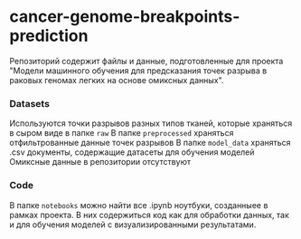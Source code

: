 # cancer-genome-breakpoints-prediction
Репозиторий содержит файлы и данные, подготовленные для проекта "Модели машинного обучения для предсказания точек разрыва в раковых геномах легких на основе омиксных данных".
### Datasets
Используются точки разрывов разных типов тканей, которые храняться в сыром виде в папке `raw`
В папке `preprocessed` храняться отфильтрованные данные точек разрывов 
В папке `model_data` храняться .csv документы, содержащие датасеты для обучения моделей
Омиксные данные в репозитории отсутствуют
### Code

В папке `notebooks` можно найти все .ipynb ноутбуки, созданныее в рамках проекта. В них содержиться код как для обработки данных, так и для обучения моделей с визуализированными результатами.

